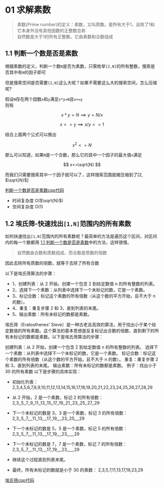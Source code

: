 # 01 求解素数

> 素数(Prime number)的定义：素数，又叫质数。是所有大于1，且除了1和它本身外没有其他因数的正整数总称<br/>
> 自然数是大于1的所有正整数，它由素数和合数组成

## 1.1 判断一个数是否是素数

根据素数的定义，判断一个数`N`是否为素数，只需枚举`[2,N]`的所有整数，搜索是否其中有`N`的因子即可<br/>

但是搜索空间是否需要`[2,N]`这么大呢？如果不需要这么大的搜索空间，怎么压缩呢?<br/>

假设`N`存在两个因数`x`和`y`满足`x*y=N`且`x<=y` <br/>
则有

$$
    x*y=N \implies y = N / x  
$$

$$
    x <= y \implies x/y <= 1
$$

结合上面两个公式可以推出

$$
    x^2 <= N
$$

那么可以知道，如果`N`是一个合数，那么它的其中一个因子的最大值`x`满足

$$
    x<=\sqrt{N}
$$

而我们只需要搜索其中一个因子就可以了，这样搜索范围就被压缩到了[2, $\sqrt{N}$] <br/>

[判断一个数是否是素数cpp代码](../../../code/algorithm/数论/01_primer_number.cpp)
- 时间复杂度 O($\sqrt{N}$)
- 空间复杂度 O(1)

## 1.2 埃氏筛-快速找出`[1,N]`范围内的所有素数

如何快速找出`[1,N]`范围内的所有素数呢？最简单的方法是遍历这个区间，对区间内的每一个数都用 [1.1 判断一个数是否是素数](#11-判断一个数是否是素数)中的方法，这样很慢。<br/>

> 自然数由合数和质数组成，而合数是质数的倍数

因此去除所有质数的倍数，就等于去除了所有合数

以下是埃氏筛算法的步骤：

- 1、创建列表：从 2 开始，创建一个包含 2 到给定数值 n 的所有整数的列表。
- 2、选择下一个素数：从列表中选择下一个未标记的数，它是一个素数。
- 3、标记合数：标记这个素数的所有倍数（从这个数的平方开始，且不大于 n 的数）。
- 4、重复：重复步骤 2 和 3，直到列表的末尾。
- 5、输出素数：所有未标记的数都是素数。



埃氏筛（Eratosthenes' Sieve）是一种古老且高效的算法，用于找出小于某个给定数值的所有素数。这个算法的基本思想是反复标记出合数的倍数，直到剩下的所有未标记的数都是素数。以下是埃氏筛算法的步骤：

创建列表：从 2 开始，创建一个包含 2 到给定数值 n 的所有整数的列表。
选择下一个素数：从列表中选择下一个未标记的数，它是一个素数。
标记合数：标记这个素数的所有倍数（从这个数的平方开始，且不大于 n 的数）。
重复：重复步骤 2 和 3，直到列表的末尾。
输出素数：所有未标记的数都是素数。
例子：找出小于 30 的所有素数
以下是步骤的具体实现：

- 初始化列表：
2,3,4,5,6,7,8,9,10,11,12,13,14,15,16,17,18,19,20,21,22,23,24,25,26,27,28,29

- 从 2 开始，2 是一个素数，标记 2 的所有倍数：
2,3,,5,,7,,9,,11,,13,,15,,17,,19,,21,,23,,25,,27,,29

- 下一个未标记的数是 3，3 是一个素数，标记 3 的所有倍数：
2,3,,5,,7,,,,11,,13,,,,17,,19,,,,23,,25,,,,29

- 下一个未标记的数是 5，5 是一个素数，标记 5 的所有倍数：
2,3,,5,,7,,,,11,,13,,,,17,,19,,,,23,,,,,,29

- 下一个未标记的数是 7，7 是一个素数，标记 7 的所有倍数：
2,3,,5,,7,,,,11,,13,,,,17,,19,,,,23,,,,,,29

- 继续这个过程直到列表末尾。

- 最终，所有未标记的数就是小于 30 的素数：
2,3,5,7,11,13,17,19,23,29

[埃氏筛cpp代码](../../../code/algorithm/数论/01_primer_number.cpp)